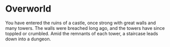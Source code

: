 # Overworld

You have entered the ruins of a castle, once strong with great walls and many towers. The walls were breached long ago, and the towers have since toppled or crumbled. Amid the remnants of each tower, a staircase leads down into a dungeon.
